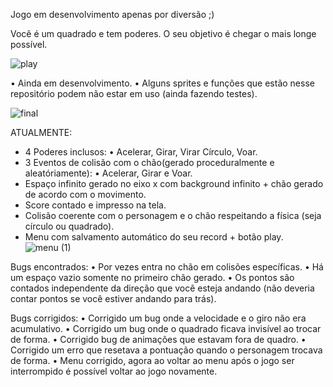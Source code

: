 Jogo em desenvolvimento apenas por diversão ;)

Você é um quadrado e tem poderes. O seu objetivo é chegar o mais longe possível.

![play](https://github.com/user-attachments/assets/d5ab1960-736e-41c7-8e4d-39a2dd77261f)


• Ainda em desenvolvimento.
• Alguns sprites e funções que estão nesse repositório podem não estar em uso (ainda fazendo testes).

![final](https://github.com/user-attachments/assets/2a3fbb8f-368d-4b89-a96e-05b0f31249ac)

ATUALMENTE:
- 4 Poderes inclusos:
   • Acelerar, Girar, Virar Círculo, Voar.
- 3 Eventos de colisão com o chão(gerado proceduralmente e aleatóriamente):
   • Acelerar, Girar e Voar.
- Espaço infinito gerado no eixo x com background infinito + chão gerado de acordo com o movimento.
- Score contado e impresso na tela.
- Colisão coerente com o personagem e o chão respeitando a física (seja círculo ou quadrado). 
- Menu com salvamento automático do seu record + botão play.
![menu (1)](https://github.com/user-attachments/assets/6de7a89d-3e49-4e9a-a587-b4a4a1a85b5a)

Bugs encontrados:
• Por vezes entra no chão em colisões específicas.
• Há um espaço vazio somente no primeiro chão gerado.
• Os pontos são contados independente da direção que você esteja andando (não deveria contar pontos se você estiver andando para trás).

Bugs corrigidos:
• Corrigido um bug onde a velocidade e o giro não era acumulativo.
• Corrigido um bug onde o quadrado ficava invisível ao trocar de forma.
• Corrigido bug de animações que estavam fora de quadro.
• Corrigido um erro que resetava a pontuação quando o personagem trocava de forma.
• Menu corrigido, agora ao voltar ao menu após o jogo ser interrompido é possível voltar ao jogo novamente.
